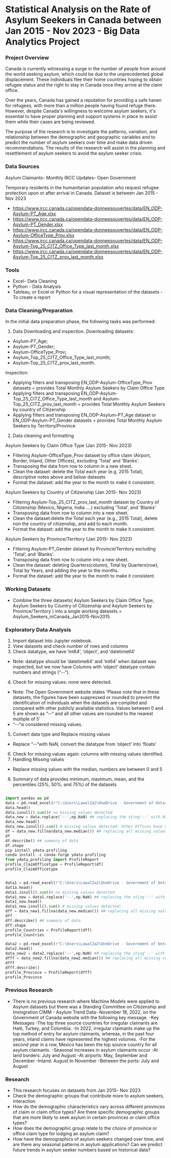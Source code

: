 # Statistical Analysis on the Rate of Asylum Seekers in Canada between Jan 2015 - Nov 2023 -  Big Data Analytics Project 

### Project Overview

Canada is currently witnessing a surge in the number of people from around the world seeking asylum, which could be due to the unprecedented global displacement. These individuals flee their home countries hoping to obtain refugee status and the right to stay in Canada once they arrive at the claim office. 

Over the years, Canada has gained a reputation for providing a safe haven for refugees, with more than a million people having found refuge there. However, despite Canada's willingness to welcome asylum seekers, it's essential to have proper planning and support systems in place to assist them while their cases are being reviewed.

The purpose of the research is to investigate the patterns, variation, and relationship between the demographic and geographic variables and to predict the number of asylum seekers over time and make data driven recommendations. The results of the research will assist in the planning and resettlement of asylum seekers to avoid the asylum seeker crisis.


### Data Sources
Asylum Claimants- Monthly IRCC Updates- Open Government

Temporary residents in the humanitarian population who request refugee protection upon or after arrival in Canada.
Dataset is between Jan 2015 - Nov 2023

- 	https://www.ircc.canada.ca/opendata-donneesouvertes/data/EN_ODP-Asylum-PT_Age.xlsx
- 	https://www.ircc.canada.ca/opendata-donneesouvertes/data/EN_ODP-Asylum-PT_Gender.xlsx
- 	https://www.ircc.canada.ca/opendata-donneesouvertes/data/EN_ODP-Asylum-OfficeType_Prov.xlsx
- 	https://www.ircc.canada.ca/opendata-donneesouvertes/data/EN_ODP-Asylum-Top_25_CITZ_Office_Type_last_month.xlsx
- 	https://www.ircc.canada.ca/opendata-donneesouvertes/data/EN_ODP-Asylum-Top_25_CITZ_prov_last_month.xlsx

### Tools
- Excel- Data Cleaning 
- Python - Data Analysis
- Tableau, or Excel or Python for a visual representation of the datasets - To create a report

### Data Cleaning/Preparation

In the initial data preparation phase, the following tasks was performed:
1.  Data Downloading and inspection.
 Downloading datasets:
- Asylum-PT_Age;
- Asylum-PT_Gender;
- Asylum-OfficeType_Prov;
- Asylum_Top_25_CITZ_Office_Type_last_month; 
- Asylum-Top_25_CITZ_prov_last_month.

Inspection:
   
- Applying filters and transposing EN_ODP-Asylum-OfficeType_Prov datasets = provides Total Monthly Asylum Seekers by Claim Office Type
- Applying filters and transposing EN_ODP-Asylum-Top_25_CITZ_Office_Type_last_month and Asylum-Top_25_CITZ_prov_last_month = provides Total Monthly Asylum Seekers by country of Citizenship
- Applying filters and transposing EN_ODP-Asylum-PT_Age dataset or EN_ODP-Asylum-PT_Gender datasets = provides Total Monthly Asylum Seekers by Territory/Province

2. Data cleaning and formatting
   
Asylum Seekers by Claim Office Type (Jan 2015- Nov 2023)
- 	Filtering Asylum-OfficeType_Prov dataset by office claim (Airport, Border, Inland, Other Offices), excluding 'Total' and 'Blanks'.
- 	Transposing the data from row to column in a new sheet.
-  Clean the dataset: delete the Total each year (e.g. 2015 Total), descriptive notes above and below datasets
-  Format the dataset: add the year to the month to make it consistent.
  

Asylum Seekers by Country of Citizenship (Jan 2015- Nov 2023)
-	Filtering Asylum-Top_25_CITZ_prov_last_month dataset by Country of Citizenship (Mexico, Nigeria, India ….) excluding 'Total’, and 'Blanks'
-	Transposing data from row to column into a new sheet.
-	Clean the dataset:delete the Total each year (e.g., 2015 Total), delete non the country of citizenship, and add to each month.
-	Format the dataset: add the year to the month to make it consistent.
  
Asylum Seekers by Province/Territory (Jan 2015- Nov 2023)
-	Filtering Asylum-PT_Gender dataset by Province/Territory excluding 'Total’, and 'Blanks'.
-	Transposing data from row to column into a new sheet.
-	Clean the dataset: deleting Quarters(column), Total by Quarters(row), Total by Years, and adding the year to the months.
-	Format the dataset: add the year to the month to make it consistent.

### Working Datasets

- Combine the three datasets( Asylum Seekers by Claim Office Type, Asylum Seekers by Country of Citizenship and Asylum Seekers by Province/Territory ) into a single working datasets =  Asylum_Seekers_inCanada_Jan2015-Nov2015.


### Exploratory Data Analysis

1. Import dataset into Jupyter notebook.
2.  View datasets and check number of rows and columns
3.  Check datatype, we have ‘int64’, ‘object’, and ‘datetime64’
- Note: datatype should be ‘datetime64’ and ‘int64’ when dataset was inspected, but we now have Columns with ‘object’ datatype contain numbers and strings (“--“).
4. Check for missing values: none were detected. 
- Note: The Open Government website states 'Please note that in these datasets, the figures have been suppressed or rounded to prevent the identification of individuals when the datasets are compiled and compared with other publicly available statistics. Values between 0 and 5 are shown as “--“ and all other values are rounded to the nearest multiple of 5'
- “--“is considered missing values.
5.  Convert data type and Replace missing values
- Replace “--“with NaN, convert the datatype from ‘object’ into ‘floats’ 
6.  Check for missing values again: columns with missing values identified.
7. Handling Missing values
- Replace missing values with the median, numbers are between  0 and 5
8.  Summary of data provides minimum, maximum, mean, and the percentiles (25%, 50%, and 75%) of the datasets

``` Python

import pandas as pd
data = pd.read_excel(r"C:\Users\LawalZa2\OneDrive - Government of Ontario\Documents\school project\Asylum_by_ClaimOfficetype.xlsx") # Asylum datasets by Claim Office types
data.head()
data.isnull().sum()# no missing values detected
data_new = data.replace('--',np.NaN) ## replacing the sting'--' with NaN'
data_new.head()
data_new.isnull().sum() # missing values detected: Other Offices have 59 missing values
df = data_new.fillna(data_new.median()) ## replacing all missing values with the median between 0 and 5
df
df.describe() ## summary of data
df.shape
pip install ydata-profiling
conda install -c conda-forge ydata-profiling
from ydata_profiling import ProfileReport
profile_ClaimOfficetype = ProfileReport(df)
profile_ClaimOfficetype


data1 = pd.read_excel(r"C:\Users\LawalZa2\OneDrive - Government of Ontario\Documents\school project\Asylum_by_countries_of_citizenship.xlsx") # Asylum datasets by ountries of citizenship
dat1a.head()
data1.isnull().sum()# no missing values detected
data1_new = data1.replace('--',np.NaN) ## replacing the sting'--' with NaN'
data1_new.head()
data1_new.isnull().sum() # missing values detected: 
dff = data_new1.fillna(data_new.median()) ## replacing all missing values with the median between 0 and 5
dff
dff.describe() ## summary of data
dff.shape
profile_Countries = ProfileReport(dff)
profile_Countries

data2 = pd.read_excel(r"C:\Users\LawalZa2\OneDrive - Government of Ontario\Documents\school project\Asylum_by_Prov.xlsx") # Asylum datasets by Province/Territory
data2.head()
data_new2 = data2.replace('--',np.NaN) ## replacing the sting'--' with NaN'
dfff = data_new2.fillna(data_new2.median()) ## replacing all missing values with the median between 0 and 5
dfff
dfff.describe()
profile_Province = ProfileReport(dfff)
profile_Province
```

### Previous Research
-	There is no previous research where Machine Models were applied to Asylum datasets but there was a Standing Committee on Citizenship and Immigration CIMM - Asylum Trend Data- November 18, 2022, on the Government of Canada website with the following key message.
-Key Messages
-The top three source countries for irregular claimants are Haiti, Turkey, and Colombia.
-In 2022, irregular claimants make up the top method of entry for asylum claimants, whereas, in the past four years, inland claims have represented the highest volumes.
-For the second year in a row, Mexico has been the top source country for all asylum claimants.
-Seasonal increases in asylum claimants occur
-At land borders: July and August
-At airports: May, September and December
-Inland: August to November
-Between the ports: July and August

### Research
- This research focuses on datasets from Jan 2015- Nov 2023
- Check the demographic groups that contribute more to asylum seekers, interaction 
- How do the demographic characteristics vary across different provinces of claim or claim office types? Are there specific demographic groups that are more likely to seek asylum in certain provinces or claim office types?
- How does the demographic group relate to the choice of province or office claim type for lodging an asylum claim? 
- How have the demographics of asylum seekers changed over time, and are there any seasonal patterns in asylum applications? Can we predict future trends in asylum seeker numbers based on historical data? 
